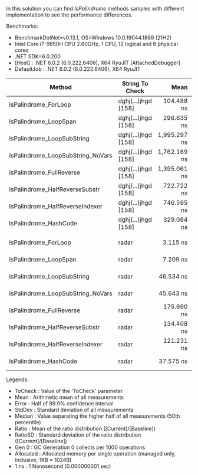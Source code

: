 In this solution you can find _IsPalindrome_ methods samples with different implementation to see the performance differences.

Benchmarks:
- BenchmarkDotNet=v0.13.1, OS=Windows 10.0.19044.1889 (21H2)
- Intel Core i7-9850H CPU 2.60GHz, 1 CPU, 12 logical and 6 physical cores
- .NET SDK=6.0.200
- [Host]     : .NET 6.0.2 (6.0.222.6406), X64 RyuJIT  [AttachedDebugger]
- DefaultJob : .NET 6.0.2 (6.0.222.6406), X64 RyuJIT
  


|                            Method |     String To Check |         Mean |      Error |      StdDev |       Median | Ratio | RatioSD |  Gen 0 | Allocated |
|---------------------------------- |-------------------- |-------------:|-----------:|------------:|-------------:|------:|--------:|-------:|----------:|
|              IsPalindrome_ForLoop | dghj(...)jhgd [158] |   104.488 ns |  2.8117 ns |   8.1573 ns |   102.679 ns |  1.00 |    0.00 |      - |         - |
|             IsPalindrome_LoopSpan | dghj(...)jhgd [158] |   296.635 ns |  7.8546 ns |  22.4095 ns |   292.239 ns |  2.85 |    0.27 |      - |         - |
|        IsPalindrome_LoopSubString | dghj(...)jhgd [158] | 1,995.297 ns | 92.4154 ns | 268.1139 ns | 1,932.810 ns | 19.20 |    2.92 | 0.6027 |   3,792 B |
| IsPalindrome_LoopSubString_NoVars | dghj(...)jhgd [158] | 1,762.169 ns | 35.2545 ns |  89.0927 ns | 1,751.103 ns | 16.86 |    1.43 | 0.6027 |   3,792 B |
|          IsPalindrome_FullReverse | dghj(...)jhgd [158] | 1,395.061 ns | 27.7854 ns |  76.5289 ns | 1,371.029 ns | 13.38 |    1.09 | 0.2403 |   1,512 B |
|    IsPalindrome_HalfReverseSubstr | dghj(...)jhgd [158] |   722.722 ns | 14.1043 ns |  21.1107 ns |   716.672 ns |  6.48 |    0.55 | 0.2031 |   1,280 B |
|   IsPalindrome_HalfReverseIndexer | dghj(...)jhgd [158] |   746.595 ns | 15.6343 ns |  43.0613 ns |   731.518 ns |  7.17 |    0.74 | 0.2031 |   1,280 B |
|             IsPalindrome_HashCode | dghj(...)jhgd [158] |   329.084 ns |  6.0267 ns |   5.0326 ns |   329.861 ns |  2.88 |    0.18 | 0.1097 |     688 B |
|                                   |                     |              |            |             |              |       |         |        |           |
|              IsPalindrome_ForLoop |               radar |     3.115 ns |  0.0833 ns |   0.1195 ns |     3.069 ns |  1.00 |    0.00 |      - |         - |
|             IsPalindrome_LoopSpan |               radar |     7.209 ns |  0.0550 ns |   0.0487 ns |     7.190 ns |  2.31 |    0.10 |      - |         - |
|        IsPalindrome_LoopSubString |               radar |    46.534 ns |  0.9314 ns |   1.7032 ns |    46.527 ns | 14.94 |    0.87 | 0.0153 |      96 B |
| IsPalindrome_LoopSubString_NoVars |               radar |    45.643 ns |  0.6617 ns |   0.5166 ns |    45.668 ns | 14.62 |    0.68 | 0.0153 |      96 B |
|          IsPalindrome_FullReverse |               radar |   175.690 ns |  3.5348 ns |   8.3320 ns |   171.825 ns | 58.30 |    4.22 | 0.0355 |     224 B |
|    IsPalindrome_HalfReverseSubstr |               radar |   134.408 ns |  3.5094 ns |   9.7245 ns |   132.923 ns | 43.07 |    3.80 | 0.0381 |     240 B |
|   IsPalindrome_HalfReverseIndexer |               radar |   121.231 ns |  2.2064 ns |   2.1670 ns |   120.870 ns | 39.03 |    1.74 | 0.0381 |     240 B |
|             IsPalindrome_HashCode |               radar |    37.575 ns |  0.7429 ns |   1.4313 ns |    37.208 ns | 12.22 |    0.59 | 0.0114 |      72 B |


Legends:
  - ToCheck   : Value of the 'ToCheck' parameter
  - Mean      : Arithmetic mean of all measurements
  - Error     : Half of 99.9% confidence interval
  - StdDev    : Standard deviation of all measurements
  - Median    : Value separating the higher half of all measurements (50th percentile)
  - Ratio     : Mean of the ratio distribution ([Current]/[Baseline])
  - RatioSD   : Standard deviation of the ratio distribution ([Current]/[Baseline])
  - Gen 0     : GC Generation 0 collects per 1000 operations
  - Allocated : Allocated memory per single operation (managed only, inclusive, 1KB = 1024B)
  - 1 ns      : 1 Nanosecond (0.000000001 sec)
